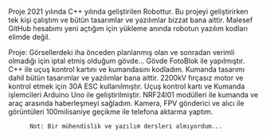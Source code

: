 Proje 2021 yılında C++ yılında geliştirilen Robottur. Bu projeyi geliştirirken tek kişi çalıştım ve bütün tasarımlar ve yazılımlar bizzat bana aittir. 
Malesef GitHub hesabımı yeni açtığım için yükleme anında robotun yazılım kodları elimde değil.

   Proje: Görsellerdeki iha önceden planlanmış olan ve sonradan verimli olmadığı için iptal etmiş olduğum gövde... Gövde FotoBlok ile yapılmıştır.
          C++ ile uçuş kontrol kartını ve kumandasını kodladım. Kumanda tasarımı dahil bütün tasarımlar ve yazılımlar bana aittir. 2200kV fırçasız motor ve kontrol etmek için 30A ESC kullanılmıştır.
          Uçuş kontrol kartı ve Kumanda işlemcileri Arduino Uno ile geliştirilmiştir. NRF24l01 modülleri ile kumanda ve araç arasında haberleşmeyi sağladım. Kamera, FPV gönderici ve alıcı ile görüntüleri
          100milisaniye geçikme ile telefona aktarma yaptım. 

          Not: Bir mühendislik ve yazılım dersleri almıyordum...
